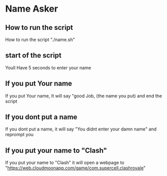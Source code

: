 # Name Asker

## How to run the script

How to run the script "./name.sh"

## start of the script

Youll Have 5 seconds to enter your name

## If you put Your name
 
If you put Your name, It will say "good Job, (the name you put) and end the script

## If you dont put a name 

If you dont put a name, it will say "You didnt enter your damn name" and reprompt you

## If you put your name to "Clash"

If you put your name to "Clash" it will open a webpage to "https://web.cloudmoonapp.com/game/com.supercell.clashroyale" 